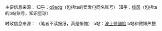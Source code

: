 主要信息来源：
知乎：[q9adg](https://www.zhihu.com/people/kvxjr369f)（包括ta的爱发电同名账号）
知乎：[绮风](https://www.zhihu.com/people/gggijj)（包括ta的b站账号，知识星球）

时政信息来源：
（笔者不读报纸，真是惭愧）
b站：[波士顿圆脸](https://space.bilibili.com/346563107)
b站和微博热搜

